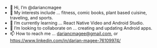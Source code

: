 - 👋 Hi, I’m @dariancmagee
- 👀 My interests include ... fitness, comic books, plant based cuisine, traveling, and sports.
- 🌱 I’m currently learning ... React Native Video and Android Studio.
- 💞️ I’m looking to collaborate on ... creating and updating Android apps.
- 📫 How to reach me ... dariancmagee@gmail.com, or https://www.linkedin.com/in/darian-magee-76109974/

<!---
dariancmagee/dariancmagee is a ✨ special ✨ repository because its `README.md` (this file) appears on your GitHub profile.
You can click the Preview link to take a look at your changes.
--->
